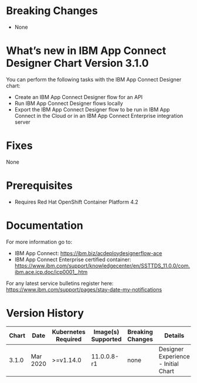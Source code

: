 # Breaking Changes

* None

# What’s new in IBM App Connect Designer Chart Version 3.1.0

You can perform the following tasks with the IBM App Connect Designer chart:

* Create an IBM App Connect Designer flow for an API
* Run IBM App Connect Designer flows locally
* Export the IBM App Connect Designer flow to be run in IBM App Connect in the Cloud or in an IBM App Connect Enterprise integration server

# Fixes

None

# Prerequisites

* Requires Red Hat OpenShift Container Platform 4.2

# Documentation
For more information go to:
* IBM App Connect: https://ibm.biz/acdeploydesignerflow-ace
* IBM App Connect Enterprise certified container: https://www.ibm.com/support/knowledgecenter/en/SSTTDS_11.0.0/com.ibm.ace.icp.doc/icp0001_.htm

For any latest service bulletins register here: https://www.ibm.com/support/pages/stay-date-my-notifications 

# Version History
| Chart | Date | Kubernetes Required | Image(s) Supported | Breaking Changes | Details |
| ----- | ---- | ------------ | ------------------ | ---------------- | ------- |
| 3.1.0 | Mar 2020 | >=v1.14.0 | 11.0.0.8-r1 | none | Designer Experience - Initial Chart |
